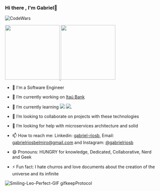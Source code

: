 ### Hi there , I'm Gabriel👋

![CodeWars](https://www.codewars.com/users/GaberRB/badges/large)

<div>
<a href="https://github.com/GaberRB">
<img height="180em" src="https://github-readme-stats.vercel.app/api/top-langs/?username=GaberRB&layout=compact&langs_count=7&theme=dracula"/>
<img height="180em" src="https://github-readme-stats.vercel.app/api?username=GaberRB&show_icons=true&theme=dracula&include_all_commits=true&count_private=true"/>
 </a>
</div>



- 🤖 I'm a Software Engineer

- 🔭 I’m currently working on   <a href="https://www.itau.com.br//" target="blank">Itaú Bank</a> 

- 🌱 I’m currently learning <img src="https://img.shields.io/badge/Java-ED8B00?style=for-the-badge&logo=java&logoColor=white"/> <img src="https://img.shields.io/badge/Spring-6DB33F?style=for-the-badge&logo=spring&logoColor=white"/>.

- 👯 I’m looking to collaborate on projects with these technologies

- 🤔 I’m looking for help with microservices architecture and solid

- 📫 How to reach me: Linkedin: <a href="https://www.linkedin.com/in/gabriel-riosb/" target="blank">gabriel-riosb</a>, Email: gabrielriosbelmiro@gmail.com and Instagram: <a href="https://www.instagram.com/gabrielriosb/" target="blank">@gabrielriosb</a>

- 😄 Pronouns: HUNGRY for knowledge, Dedicated, Collaborative, Nerd and Geek

- ⚡ Fun fact: I hate churros and love documents about the creation of the universe and its infinite

 
 ![Smiling-Leo-Perfect-GIF gifkeepProtocol](https://user-images.githubusercontent.com/28874479/125709455-0e1d8d51-098a-4f36-a5dc-25cfaeba6240.gif)



